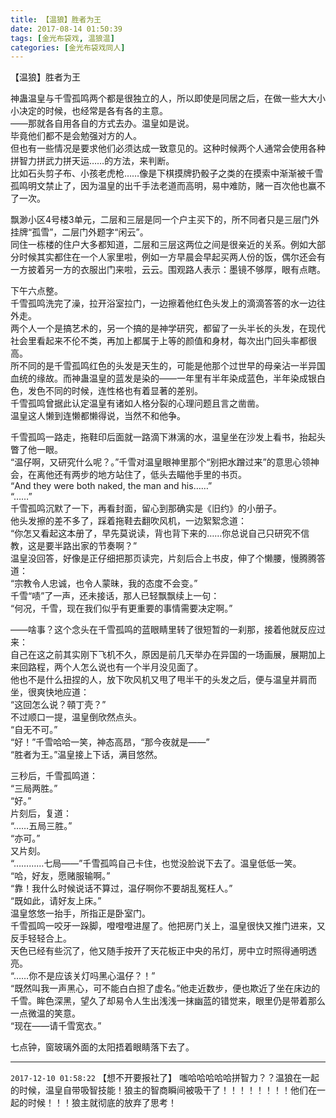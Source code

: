 ```yaml
---
title: 【温狼】胜者为王
date: 2017-08-14 01:50:39
tags: [金光布袋戏, 温狼温]
categories: [金光布袋戏同人]
---
```


<p dir="ltr"  >【温狼】胜者为王<br /></p> 


<p dir="ltr"  >神蛊温皇与千雪孤鸣两个都是很独立的人，所以即使是同居之后，在做一些大大小小决定的时候，也经常是各有各的主意。<br />——那就各自用各自的方式去办。温皇如是说。<br />毕竟他们都不是会勉强对方的人。<br />但也有一些情况是要求他们必须达成一致意见的。这种时候两个人通常会使用各种拼智力拼武力拼天运……的方法，来判断。<br />比如石头剪子布、小孩老虎枪……像是下棋摸牌扔骰子之类的在摸索中渐渐被千雪孤鸣明文禁止了，因为温皇的出千手法老道而高明，易中难防，赌一百次他也赢不了一次。</p> 
<p dir="ltr"  >飘渺小区4号楼3单元，二层和三层是同一个户主买下的，所不同者只是三层门外挂牌“孤雪”，二层门外题字“闲云”。<br />同住一栋楼的住户大多都知道，二层和三层这两位之间是很亲近的关系。例如大部分时候其实都住在一个人家里啦，例如一方早晨会早起买两人份的饭，偶尔还会有一方披着另一方的衣服出门来啦，云云。围观路人表示：墨镜不够厚，眼有点瞎。</p> 
<p dir="ltr"  >下午六点整。<br />千雪孤鸣洗完了澡，拉开浴室拉门，一边擦着他红色头发上的滴滴答答的水一边往外走。<br />两个人一个是搞艺术的，另一个搞的是神学研究，都留了一头半长的头发，在现代社会里看起来不伦不类，再加上都属于上等的颜值和身材，每次出门回头率都很高。<br />所不同的是千雪孤鸣红色的头发是天生的，可能是他那个过世早的母亲沾一半异国血统的缘故。而神蛊温皇的蓝发是染的——一年里有半年染成蓝色，半年染成银白色，发色不同的时候，连性格也有着显著的差别。<br />千雪孤鸣曾据此认定温皇有诸如人格分裂的心理问题且言之凿凿。<br />温皇这人懒到连懒都懒得说，当然不和他争。</p> 
<p dir="ltr"  >千雪孤鸣一路走，拖鞋印后面就一路滴下淋漓的水，温皇坐在沙发上看书，抬起头瞥了他一眼。<br />“温仔啊，又研究什么呢？。”千雪对温皇眼神里那个“别把水蹭过来”的意思心领神会，在离他还有两步的地方站住了，低头去瞄他手里的书页。<br />“And they were both naked, the man and his……”<br />“……”<br />千雪孤鸣沉默了一下，再看封面，留心到那确实是《旧约》的小册子。<br />他头发擦的差不多了，踩着拖鞋去翻吹风机，一边絮絮念道：<br />“你怎又看起这本册了，早先莫说读，背也背下来的……你总说自己只研究不信教，这是要半路出家的节奏啊？”<br />温皇没回答，好像是正仔细把那页读完，片刻后合上书皮，伸了个懒腰，慢腾腾答道：<br />“宗教令人忠诚，也令人蒙昧，我的态度不会变。”<br />千雪“啧”了一声，还未接话，那人已轻飘飘续上一句：<br />“何况，千雪，现在我们似乎有更重要的事情需要决定啊。”</p> 
<p dir="ltr"  >——啥事？这个念头在千雪孤鸣的蓝眼睛里转了很短暂的一刹那，接着他就反应过来：<br />自己在这之前其实刚下飞机不久，原因是前几天举办在异国的一场画展，展期加上来回路程，两个人怎么说也有一个半月没见面了。<br />他也不是什么扭捏的人，放下吹风机又甩了甩半干的头发之后，便与温皇并肩而坐，很爽快地应道：<br />“这回怎么说？顇丁壳？”<br />不过顺口一提，温皇倒欣然点头。<br />“自无不可。”<br />“好！”千雪哈哈一笑，神态高昂，“那今夜就是——”<br />“胜者为王。”温皇接上下话，满目悠然。</p> 
<p dir="ltr"  >三秒后，千雪孤鸣道：<br />“三局两胜。”<br />“好。”<br />片刻后，复道：<br />“……五局三胜。”<br />“亦可。”<br />又片刻。<br />“…………七局——”千雪孤鸣自己卡住，也觉没脸说下去了。温皇低低一笑。<br />“哈，好友，愿赌服输啊。”<br />“靠！我什么时候说话不算过，温仔啊你不要胡乱冤枉人。”<br />“既如此，请好友上床。”<br />温皇悠悠一抬手，所指正是卧室门。<br />千雪孤鸣一咬牙一跺脚，噔噔噔进屋了。他把房门关上，温皇很快又推门进来，又反手轻轻合上。<br />天色已经有些沉了，他又随手按开了天花板正中央的吊灯，房中立时照得通明透亮。<br />“……你不是应该关灯吗黑心温仔？！”<br />“既然叫我一声黑心，可不能白白担了虚名。”他走近数步，便也欺近了坐在床边的千雪。眸色深黑，望久了却易令人生出浅浅一抹幽蓝的错觉来，眼里仍是带着那么一点微温的笑意。<br />“现在——请千雪宽衣。”</p> 
<p dir="ltr"  >七点钟，窗玻璃外面的太阳捂着眼睛落下去了。</p>

<!-- more -->

---

`2017-12-10 01:58:22` 【想不开要报社了】 嗤哈哈哈哈哈拼智力？？温狼在一起的时候，温皇自带吸智技能！狼主的智商瞬间被吸干了！！！！！！！！他们在一起的时候！！！狼主就彻底的放弃了思考！
